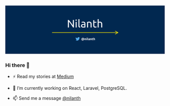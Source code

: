 
[![Nilanth](https://github.com/Nilanth/nilanth/blob/main/bg-1500px.png)](https://twitter.com/nilanth)

### Hi there 👋

- ⚡ Read my stories at [Medium](http://nilanth.medium.com)

- 🔭 I’m currently working on React, Laravel, PostgreSQL.

- 📫 Send me a message [@nilanth](https://twitter.com/nilanth)

<!--
**Nilanth/nilanth** is a ✨ _special_ ✨ repository because its `README.md` (this file) appears on your GitHub profile.

Here are some ideas to get you started:

- 🔭 I’m currently working on ...
- 🌱 I’m currently learning ...
- 👯 I’m looking to collaborate on ...
- 🤔 I’m looking for help with ...
- 💬 Ask me about ...
- 📫 How to reach me: ...
- 😄 Pronouns: ...
- ⚡ Fun fact: ...
-->
